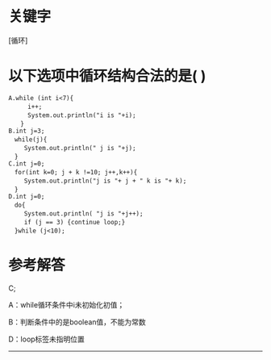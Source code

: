 # 关键字

\[循环\]

# 以下选项中循环结构合法的是\( \)

```
A.while (int i<7){
　　  i++;
　　  System.out.println("i is "+i);
　　}
B.int j=3;
　while(j){
　　 System.out.println(" j is "+j);
　}
C.int j=0;
　for(int k=0; j + k !=10; j++,k++){
　　 System.out.println("j is "+ j + " k is "+ k);
　}
D.int j=0;
　do{
　　 System.out.println( "j is "+j++);
　　 if (j == 3) {continue loop;}
　}while (j<10);
```

# 参考解答

C;

A：while循环条件中i未初始化初值；

B：判断条件中的是boolean值，不能为常数

D：loop标签未指明位置

---



